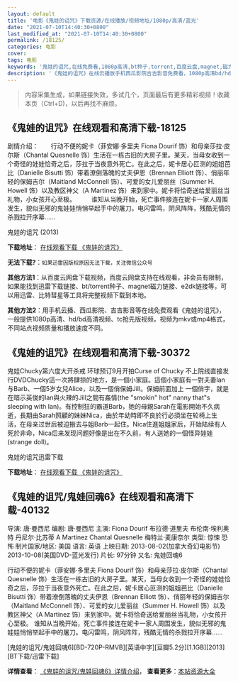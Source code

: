```yaml
---
layout: default
title: '电影《鬼娃的诅咒》下载资源/在线播放/视频地址/1080p/高清/蓝光'
date: "2021-07-10T14:40:30+0800"
last_modified_at: "2021-07-10T14:40:30+0800"
permalink: /18125/
categories: 电影
cover:
tags: 电影
keywords: '鬼娃的诅咒,在线免费看,1080p高清,bt种子,torrent,百度云盘,magnet,磁力链,迅雷下载资源'
description: '《鬼娃的诅咒》在线云播放手机西瓜影院吉吉影音免费看，1080p高清bd/hd未删减完整版和tc抢先枪版，mkv/mp4格式，附带bt/torrent种子、magnet/磁力链、百度云盘、网盘资源迅雷下载链接'
---
```


>内容采集生成，如果链接失效，多试几个，页面最后有更多精彩视频！收藏本页（Ctrl+D)，以后再找不麻烦。


## 《鬼娃的诅咒》在线观看和高清下载-18125

剧情介绍：　　行动不便的妮卡（菲安娜·多里夫 Fiona Dourif 饰）和母亲莎拉·皮尔斯（Chantal Quesnelle 饰）生活在一栋古旧的大房子里。某天，当母女收到一个奇怪的娃娃恰奇之后，莎拉于当夜意外死亡。在此之后，妮卡居心叵测的姐姐芭比（Danielle Bisutti 饰）带着潦倒落魄的丈夫伊恩（Brennan Elliott 饰）、俏丽年轻的保姆吉尔（Maitland McConnell 饰）、可爱的女儿爱丽丝（Summer H. Howell 饰）以及教区神父（A Martinez 饰）来到家中。妮卡将恰奇送给爱丽丝当礼物，小女孩开心至极。  　　谁知从当晚开始，死亡事件接连在妮卡一家人周围发生，貌似无邪的鬼娃娃悄悄举起手中的屠刀。电闪雷鸣，阴风阵阵，残酷无情的杀戮拉开序幕……


鬼娃的诅咒 (2013)

**下载地址**： [在线观看下载 《鬼娃的诅咒》](https://www.btbtdy.me/btdy/dy3168.html) 


**无法下载?**：`如果迅雷因版权原因无法下载，关注微信公众号 `

**其他方法1**：从百度云网盘下载视频，百度云网盘支持在线观看，非会员有限制，如果能找到迅雷下载链接、bt/torrent种子、magnet磁力链接、e2dk链接等，可以用迅雷、比特彗星等工具将完整视频下载到本地。

**其他方法2**：用手机云播、西瓜影院、吉吉影音等在线免费观看《鬼娃的诅咒》，一般提供1080p高清、hd/bd高清视频、tc抢先版视频，视频为mkv或mp4格式，不同站点视频质量和播放速度不同。


## 《鬼娃的诅咒》在线观看和高清下载-30372

鬼娃Chucky第六度大开杀戒 环球预订9月开拍Curse of Chucky 不上院线直接发行DVDChucky這一次將肆掠的地方，是一個小家庭。這個小家庭有一對夫妻Ian与Barb、一個5岁女兒Alice，以及一個俏保姆Jill。保姆前面加上 一個俏字，就是在暗示英俊的Ian與火辣的Jill之間有姦情(the "smokin" hot" nanny that"s sleeping with Ian)。有控制狂的霸道Barb，她的母親Sarah在電影開始不久病逝，長期由Sarah照顧的妹妹Nica，由於年幼時即不良於行必須坐在轮椅上生 活，在母亲过世后被迫搬去与姐Barb一起住。Nica住進姐姐家后，开始陆续有人死於非命，Nica后来发现问题好像是出在不久前，有人送她的一個怪异娃娃(strange doll)。</p>


鬼娃的诅咒迅雷下载

**下载地址**： [在线观看下载 《鬼娃的诅咒》](https://www.993dy.com//vod-detail-id-18329.html) 


## 《鬼娃的诅咒/鬼娃回魂6》在线观看和高清下载-40132

导演: 唐·曼西尼 编剧: 唐·曼西尼 主演: Fiona Dourif 布拉德·道里夫 布伦南·埃利奥特 丹尼尔·比苏蒂 A Martinez Chantal Quesnelle 梅特兰·麦康奈尔 类型: 惊悚 恐怖 制片国家/地区: 美国 语言: 英语 上映日期: 2013-08-02(加拿大奇幻电影节) 2013-10-08(美国DVD-蓝光发行) 片长: 97分钟 又名: 鬼娃回魂6

行动不便的妮卡（菲安娜·多里夫 Fiona Dourif 饰）和母亲莎拉·皮尔斯（Chantal Quesnelle 饰）生活在一栋古旧的大房子里。某天，当母女收到一个奇怪的娃娃恰奇之后，莎拉于当夜意外死亡。在此之后，妮卡居心叵测的姐姐芭比（Danielle Bisutti 饰）带着潦倒落魄的丈夫伊恩（Brennan Elliott 饰）、俏丽年轻的保姆吉尔（Maitland McConnell 饰）、可爱的女儿爱丽丝（Summer H. Howell 饰）以及教区神父（A Martinez 饰）来到家中。妮卡将恰奇送给爱丽丝当礼物，小女孩开心至极。 谁知从当晚开始，死亡事件接连在妮卡一家人周围发生，貌似无邪的鬼娃娃悄悄举起手中的屠刀。电闪雷鸣，阴风阵阵，残酷无情的杀戮拉开序幕……


[鬼娃的诅咒/鬼娃回魂6][BD-720P-RMVB][英语中字][豆瓣5.2分][1.1GB][2013][BT下载/迅雷下载]

**详情查看**： [《鬼娃的诅咒/鬼娃回魂6》详情介绍](/movie/40132/)， **查看更多**：[本站资源大全](/movie/t/all/)

